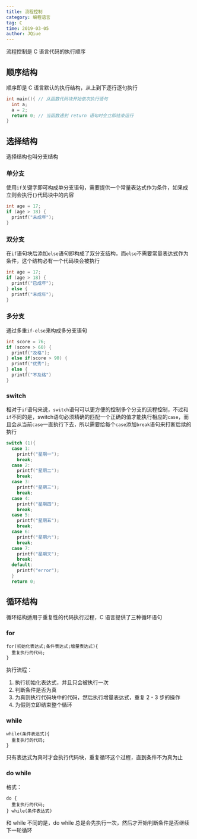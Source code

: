 ```yaml
---
title: 流程控制
category: 编程语言
tag: C
time: 2019-03-05
author: JQiue
---
```


流程控制是 C 语言代码的执行顺序

## 顺序结构

顺序即是 C 语言默认的执行结构，从上到下逐行逐句执行

```c
int main(){ // 从函数代码块开始依次执行语句
  int a;
  a = 2;
  return 0; // 当函数遇到 return 语句时会立即结束运行
}
```

## 选择结构

选择结构也叫分支结构

### 单分支

使用`if`关键字即可构成单分支语句，需要提供一个常量表达式作为条件，如果成立则会执行`{}`代码块中的内容

```c
int age = 17;
if (age > 18) {
  printf("未成年");
}
```

### 双分支

在`if`语句块后添加`else`语句即构成了双分支结构，而`else`不需要常量表达式作为条件，这个结构必有一个代码块会被执行

```c
int age = 17;
if (age > 18) {
  printf("已成年");
} else {
  printf("未成年");
}
```

### 多分支

通过多重`if-else`来构成多分支语句

```c
int score = 76;
if (score > 60) {
  printf("及格");
} else if(score > 90) {
  printf("优秀");
} else {
  printf("不及格")
}
```

### switch

相对于`if`语句来说，`switch`语句可以更方便的控制多个分支的流程控制，不过和`if`不同的是，switch语句必须精确的匹配一个正确的值才能执行相应的`case`，而且会从当前`case`一直执行下去，所以需要给每个`case`添加`break`语句来打断后续的执行

```c
switch (1){
  case 1:
    printf("星期一");
    break;
  case 2:
    printf("星期二");
    break;
  case 3:
    printf("星期三");
    break;
  case 4:
    printf("星期四");
    break;
  case 5:
    printf("星期五");
    break;
  case 6:
    printf("星期六");
    break;
  case 7:
    printf("星期天");
    break;
  default:
    printf("error");
  }
  return 0;
```

## 循环结构

循环结构适用于重复性的代码执行过程，C 语言提供了三种循环语句

### for

```text
for(初始化表达式;条件表达式;增量表达式){
  重复执行的代码;
}
```

执行流程：

1. 执行初始化表达式，并且只会被执行一次
2. 判断条件是否为真
3. 为真则执行代码块中的代码，然后执行增量表达式，重复 2 - 3 步的操作
4. 为假则立即结束整个循环

### while

```text
while(条件表达式){
  重复执行的代码;
}
```

只有表达式为真时才会执行代码块，重复循环这个过程，直到条件不为真为止

### do while

格式：

```text
do {
  重复执行的代码;
} while(条件表达式)
```

和 while 不同的是，do while 总是会先执行一次，然后才开始判断条件是否继续下一轮循环
